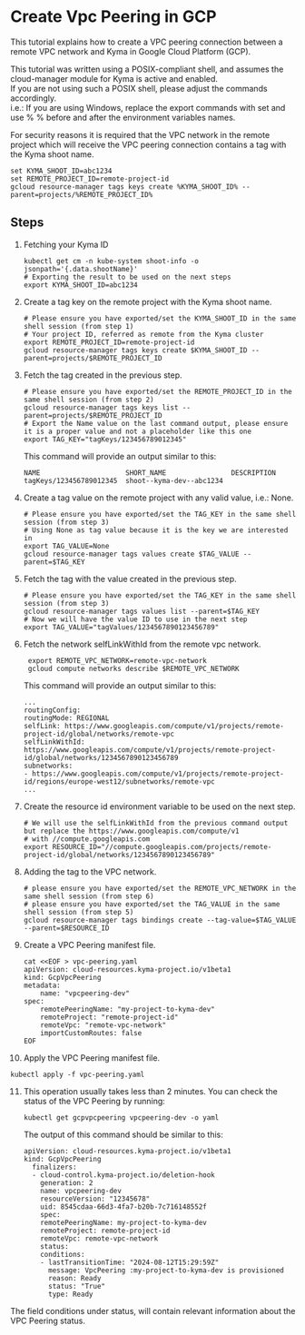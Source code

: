 # Create Vpc Peering in GCP

This tutorial explains how to create a VPC peering connection between a remote VPC network and Kyma in Google Cloud Platform (GCP).

This tutorial was written using a POSIX-compliant shell, and assumes the cloud-manager module for Kyma is active and enabled.  
If you are not using such a POSIX shell, please adjust the commands accordingly.  
i.e.: If you are using Windows, replace the export commands with set and use % % before and after the environment variables names.

For security reasons it is required that the VPC network in the remote project which will receive the VPC peering connection contains a tag with the Kyma shoot name.

```shell
set KYMA_SHOOT_ID=abc1234
set REMOTE_PROJECT_ID=remote-project-id
gcloud resource-manager tags keys create %KYMA_SHOOT_ID% --parent=projects/%REMOTE_PROJECT_ID%
```

## Steps <!-- {docsify-ignore} -->

1. Fetching your Kyma ID
    
    ```shell
   kubectl get cm -n kube-system shoot-info -o jsonpath='{.data.shootName}'
   # Exporting the result to be used on the next steps
   export KYMA_SHOOT_ID=abc1234
   ```

2. Create a tag key on the remote project with the Kyma shoot name.

   ```shell
   # Please ensure you have exported/set the KYMA_SHOOT_ID in the same shell session (from step 1)
   # Your project ID, referred as remote from the Kyma cluster
   export REMOTE_PROJECT_ID=remote-project-id
   gcloud resource-manager tags keys create $KYMA_SHOOT_ID --parent=projects/$REMOTE_PROJECT_ID
   ```
3. Fetch the tag created in the previous step.

   ```shell
   # Please ensure you have exported/set the REMOTE_PROJECT_ID in the same shell session (from step 2)
   gcloud resource-manager tags keys list --parent=projects/$REMOTE_PROJECT_ID
   # Export the Name value on the last command output, please ensure it is a proper value and not a placeholder like this one
   export TAG_KEY="tagKeys/123456789012345"
   ```
   This command will provide an output similar to this:
   ```console
   NAME                     SHORT_NAME                DESCRIPTION
   tagKeys/123456789012345  shoot--kyma-dev--abc1234
   ```

4. Create a tag value on the remote project with any valid value, i.e.: None.

   ```shell
   # Please ensure you have exported/set the TAG_KEY in the same shell session (from step 3)
   # Using None as tag value because it is the key we are interested in
   export TAG_VALUE=None
   gcloud resource-manager tags values create $TAG_VALUE --parent=$TAG_KEY
   ```

5. Fetch the tag with the value created in the previous step.

   ```shell
   # Please ensure you have exported/set the TAG_KEY in the same shell session (from step 3)
   gcloud resource-manager tags values list --parent=$TAG_KEY
   # Now we will have the value ID to use in the next step
   export TAG_VALUE="tagValues/1234567890123456789"
   ```

6. Fetch the network selfLinkWithId from the remote vpc network.

   ```shell
    export REMOTE_VPC_NETWORK=remote-vpc-network
    gcloud compute networks describe $REMOTE_VPC_NETWORK
   ```
    This command will provide an output similar to this:
    ```console
   ...
   routingConfig:
   routingMode: REGIONAL
   selfLink: https://www.googleapis.com/compute/v1/projects/remote-project-id/global/networks/remote-vpc
   selfLinkWithId: https://www.googleapis.com/compute/v1/projects/remote-project-id/global/networks/1234567890123456789
   subnetworks:
   - https://www.googleapis.com/compute/v1/projects/remote-project-id/regions/europe-west12/subnetworks/remote-vpc
   ...
   ```

7. Create the resource id environment variable to be used on the next step.

   ```shell
   # We will use the selfLinkWithId from the previous command output but replace the https://www.googleapis.com/compute/v1
   # with //compute.googleapis.com
   export RESOURCE_ID="//compute.googleapis.com/projects/remote-project-id/global/networks/1234567890123456789"
   ``` 

8. Adding the tag to the VPC network.

   ```shell
   # please ensure you have exported/set the REMOTE_VPC_NETWORK in the same shell session (from step 6)
   # please ensure you have exported/set the TAG_VALUE in the same shell session (from step 5)
   gcloud resource-manager tags bindings create --tag-value=$TAG_VALUE --parent=$RESOURCE_ID
   ```

9. Create a VPC Peering manifest file.

   ```shell
   cat <<EOF > vpc-peering.yaml
   apiVersion: cloud-resources.kyma-project.io/v1beta1
   kind: GcpVpcPeering
   metadata:
       name: "vpcpeering-dev"
   spec:
       remotePeeringName: "my-project-to-kyma-dev"
       remoteProject: "remote-project-id"
       remoteVpc: "remote-vpc-network"
       importCustomRoutes: false
   EOF
   ```

10. Apply the VPC Peering manifest file.

   ```shell
   kubectl apply -f vpc-peering.yaml
   ```

11. This operation usually takes less than 2 minutes. You can check the status of the VPC Peering by running:

    ```shell
    kubectl get gcpvpcpeering vpcpeering-dev -o yaml
    ```

    The output of this command should be similar to this:

    ```console
    apiVersion: cloud-resources.kyma-project.io/v1beta1
    kind: GcpVpcPeering
      finalizers:
      - cloud-control.kyma-project.io/deletion-hook
        generation: 2
        name: vpcpeering-dev
        resourceVersion: "12345678"
        uid: 8545cdaa-66d3-4fa7-b20b-7c716148552f
        spec:
        remotePeeringName: my-project-to-kyma-dev
        remoteProject: remote-project-id
        remoteVpc: remote-vpc-network
        status:
        conditions:
        - lastTransitionTime: "2024-08-12T15:29:59Z"
          message: VpcPeering :my-project-to-kyma-dev is provisioned
          reason: Ready
          status: "True"
          type: Ready
      ```
The field conditions under status, will contain relevant information about the VPC Peering status. 